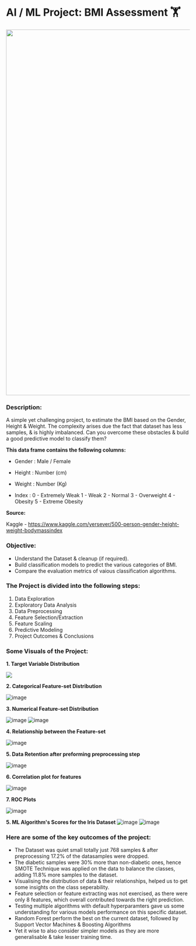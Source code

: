 # AI / ML Project: BMI Assessment 🏋️

<p align="center"><img src="https://user-images.githubusercontent.com/54996245/141758659-95fbcedc-ecb2-4213-859c-765541a3ef3f.jpg" style="width: 1000px;"/></p>


### Description:

A simple yet challenging project, to estimate the BMI based on the Gender, Height & Weight.
The complexity arises due the fact that dataset has less samples, & is highly imbalanced.
Can you overcome these obstacles & build a good predictive model to classify them?

**This data frame contains the following columns:**

* Gender : Male / Female

* Height : Number (cm)

* Weight : Number (Kg)

* Index :
0 - Extremely Weak
1 - Weak
2 - Normal
3 - Overweight
4 - Obesity
5 - Extreme Obesity

**Source:**

Kaggle - 
https://www.kaggle.com/yersever/500-person-gender-height-weight-bodymassindex

### Objective:
- Understand the Dataset & cleanup (if required).
- Build classification models to predict the various categories of BMI.
- Compare the evaluation metrics of vaious classification algorithms.

### The Project is divided into the following steps:
1. Data Exploration
2. Exploratory Data Analysis
3. Data Preprocessing
4. Feature Selection/Extraction
5. Feature Scaling
6. Predictive Modeling
7. Project Outcomes & Conclusions

### Some Visuals of the Project:

**1. Target Variable Distribution**
<p align="left"><img src="https://user-images.githubusercontent.com/54996245/141759098-056607e4-8f0d-40e9-8bb4-4c006079c782.png" /></p>

**2. Categorical Feature-set Distribution**

![image](https://user-images.githubusercontent.com/54996245/141759248-04c88851-7edc-46c6-8ae4-3c5498ef7061.png)

**3. Numerical Feature-set Distribution**

![image](https://user-images.githubusercontent.com/54996245/141759303-b614aa1f-4923-437b-b927-06e795c4b4ae.png)
![image](https://user-images.githubusercontent.com/54996245/141759315-c15fd9a9-81fa-4901-b6c4-65245379491d.png)

**4. Relationship between the Feature-set**

![image](https://user-images.githubusercontent.com/54996245/140968656-574e4edc-3f4c-4c3a-9359-07bde41d538a.png)

**5. Data Retention after preforming preprocessing step**

![image](https://user-images.githubusercontent.com/54996245/140968701-7b426b4b-9740-4398-a3c0-0e5ae190cc8e.png)

**6. Correlation plot for features**

![image](https://user-images.githubusercontent.com/54996245/140968731-2d37bde1-3235-4a07-813d-1313339e481c.png)

**7. ROC Plots**

![image](https://user-images.githubusercontent.com/54996245/140968858-ac6271bb-f3a6-4a07-a353-6529eea56b2b.png)


**5. ML Algorithm's Scores for the Iris Dataset**
![image](https://user-images.githubusercontent.com/54996245/140968943-d4051d54-2b91-4b59-921f-0629c925a86d.png)
![image](https://user-images.githubusercontent.com/54996245/140968960-fb10b8e0-1787-46be-bf4b-af1d8bbb6418.png)


### Here are some of the key outcomes of the project:
- The Dataset was quiet small totally just 768 samples & after preprocessing 17.2% of the datasamples were dropped. 
- The diabetic samples were 30% more than non-diabetic ones, hence SMOTE Technique was applied on the data to  balance the classes, adding 11.8% more samples to the dataset.
- Visualising the distribution of data & their relationships, helped us to get some insights on the class seperability.
- Feature selection or feature extracting was not exercised, as there were only 8 features, which overall contributed towards the right prediction.
- Testing multiple algorithms with default hyperparamters gave us some understanding for various models performance on this specific dataset.
- Random Forest perform the best on the current dataset, followed by Support Vector Machines & Boosting Algorithms
- Yet it wise to also consider simpler models as they are more generalisable & take lesser training time.
